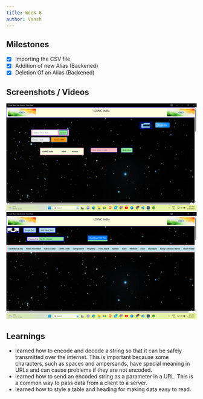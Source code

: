 ```yaml
---
title: Week 6
author: Vansh
---
```


## Milestones

- [x] Importing the CSV file
- [x] Addition of new Alias (Backened)
- [x] Deletion Of an Alias (Backened)

## Screenshots / Videos

![Searing page for LOINC test](.\assets\image7.png)
![File import and exporting feature](.\assets\image8.png)

## Learnings

- learned how to encode and decode a string so that it can be safely transmitted over the internet. This is important because some characters, such as spaces and ampersands, have special meaning in URLs and can cause problems if they are not encoded.
- learned how to send an encoded string as a parameter in a URL. This is a common way to pass data from a client to a server.
- learned how to style a table and heading for making data easy to read.
